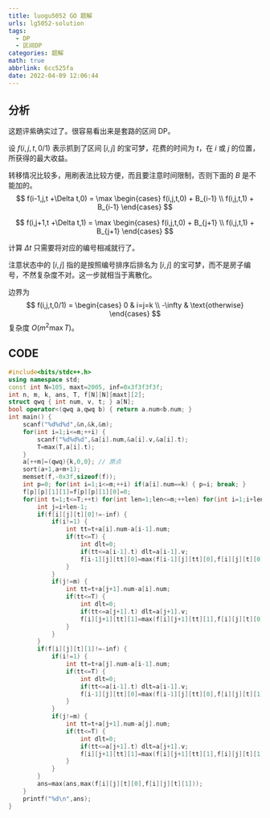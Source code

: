 ```yaml
---
title: luogu5052 GO 题解
urls: lg5052-solution
tags:
  - DP
  - 区间DP
categories: 题解
math: true
abbrlink: 6cc525fa
date: 2022-04-09 12:06:44
---
```


## 分析

这题评紫确实过了。很容易看出来是套路的区间 DP。

设 $f(i,j,t,0/1)$ 表示抓到了区间 $[i,j]$ 的宝可梦，花费的时间为 $t$，在 $i$ 或 $j$ 的位置，所获得的最大收益。

<!--more-->

转移情况比较多，用刷表法比较方便，而且要注意时间限制，否则下面的 $B$  是不能加的。
$$
f(i-1,j,t +\Delta t,0) =
\max \begin{cases}
f(i,j,t,0) + B_{i-1}
\\
f(i,j,t,1) + B_{i-1}
\end{cases}
$$

$$
f(i,j+1,t +\Delta t,1) =
\max \begin{cases}
f(i,j,t,0) + B_{j+1}
\\
f(i,j,t,1) + B_{j+1}
\end{cases}
$$

计算 $\Delta t$ 只需要将对应的编号相减就行了。

注意状态中的 $[i,j]$ 指的是按照编号排序后排名为 $[i,j]$ 的宝可梦，而不是房子编号，不然复杂度不对。这一步就相当于离散化。

边界为
$$
f(i,j,t,0/1) =
\begin{cases}
0 & i=j=k
\\
-\infty & \text{otherwise}
\end{cases}
$$
复杂度 $O(m^2 \max T)$。

## CODE

```cpp
#include<bits/stdc++.h>
using namespace std;
const int N=105, maxt=2005, inf=0x3f3f3f3f;
int n, m, k, ans, T, f[N][N][maxt][2];
struct qwq { int num, v, t; } a[N];
bool operator<(qwq a,qwq b) { return a.num<b.num; }
int main() {
	scanf("%d%d%d",&n,&k,&m);
	for(int i=1;i<=m;++i) {
		scanf("%d%d%d",&a[i].num,&a[i].v,&a[i].t);
		T=max(T,a[i].t);
	}
	a[++m]=(qwq){k,0,0}; // 原点
	sort(a+1,a+m+1);
	memset(f,-0x3f,sizeof(f));
	int p=0; for(int i=1;i<=m;++i) if(a[i].num==k) { p=i; break; }
	f[p][p][1][1]=f[p][p][1][0]=0;
	for(int t=1;t<=T;++t) for(int len=1;len<=m;++len) for(int i=1;i+len-1<=m;++i) {
		int j=i+len-1;
		if(f[i][j][t][0]!=-inf) {
			if(i!=1) {
				int tt=t+a[i].num-a[i-1].num;
				if(tt<=T) {
					int dlt=0;
					if(tt<=a[i-1].t) dlt=a[i-1].v;
					f[i-1][j][tt][0]=max(f[i-1][j][tt][0],f[i][j][t][0]+dlt);
				}
			}
			if(j!=m) {
				int tt=t+a[j+1].num-a[i].num;
				if(tt<=T) {
					int dlt=0;
					if(tt<=a[j+1].t) dlt=a[j+1].v;
					f[i][j+1][tt][1]=max(f[i][j+1][tt][1],f[i][j][t][0]+dlt);
				}
			}
		}
		if(f[i][j][t][1]!=-inf) {
			if(i!=1) {
				int tt=t+a[j].num-a[i-1].num;
				if(tt<=T) {
					int dlt=0;
					if(tt<=a[i-1].t) dlt=a[i-1].v;
					f[i-1][j][tt][0]=max(f[i-1][j][tt][0],f[i][j][t][1]+dlt);
				}
			}
			if(j!=m) {
				int tt=t+a[j+1].num-a[j].num;
				if(tt<=T) {
					int dlt=0;
					if(tt<=a[j+1].t) dlt=a[j+1].v;
					f[i][j+1][tt][1]=max(f[i][j+1][tt][1],f[i][j][t][1]+dlt);
				}
			}
		}
		ans=max(ans,max(f[i][j][t][0],f[i][j][t][1]));
	}
	printf("%d\n",ans);
}
```

